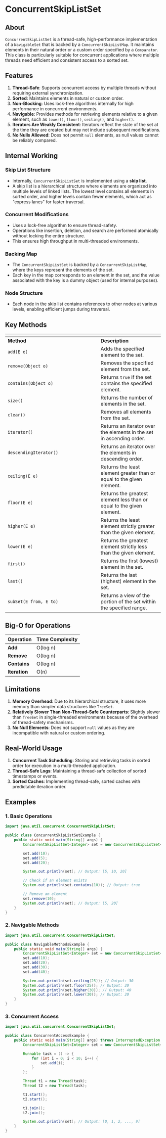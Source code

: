 # ConcurrentSkipListSet

## **About**

`ConcurrentSkipListSet` is a thread-safe, high-performance implementation of a `NavigableSet` that is backed by a `ConcurrentSkipListMap`. It maintains elements in their natural order or a custom order specified by a `Comparator`. This class is particularly suitable for concurrent applications where multiple threads need efficient and consistent access to a sorted set.

## **Features**

1. **Thread-Safe**: Supports concurrent access by multiple threads without requiring external synchronization.
2. **Sorted**: Maintains elements in natural or custom order.
3. **Non-Blocking**: Uses lock-free algorithms internally for high performance in concurrent environments.
4. **Navigable**: Provides methods for retrieving elements relative to a given element, such as `lower()`, `floor()`, `ceiling()`, and `higher()`.
5. **Iterators Are Weakly Consistent**: Iterators reflect the state of the set at the time they are created but may not include subsequent modifications.
6. **No Nulls Allowed**: Does not permit `null` elements, as null values cannot be reliably compared.

## **Internal Working**

### **Skip List Structure**

* Internally, `ConcurrentSkipListSet` is implemented using a **skip list**.
* A skip list is a hierarchical structure where elements are organized into multiple levels of linked lists. The lowest level contains all elements in sorted order, and higher levels contain fewer elements, which act as "express lanes" for faster traversal.

### **Concurrent Modifications**

* Uses a lock-free algorithm to ensure thread-safety.
* Operations like insertion, deletion, and search are performed atomically without locking the entire structure.
* This ensures high throughput in multi-threaded environments.

### **Backing Map**

* The `ConcurrentSkipListSet` is backed by a `ConcurrentSkipListMap`, where the keys represent the elements of the set.
* Each key in the map corresponds to an element in the set, and the value associated with the key is a dummy object (used for internal purposes).

### **Node Structure**

* Each node in the skip list contains references to other nodes at various levels, enabling efficient jumps during traversal.

## **Key Methods**

<table data-header-hidden><thead><tr><th width="285"></th><th></th></tr></thead><tbody><tr><td><strong>Method</strong></td><td><strong>Description</strong></td></tr><tr><td><code>add(E e)</code></td><td>Adds the specified element to the set.</td></tr><tr><td><code>remove(Object o)</code></td><td>Removes the specified element from the set.</td></tr><tr><td><code>contains(Object o)</code></td><td>Returns <code>true</code> if the set contains the specified element.</td></tr><tr><td><code>size()</code></td><td>Returns the number of elements in the set.</td></tr><tr><td><code>clear()</code></td><td>Removes all elements from the set.</td></tr><tr><td><code>iterator()</code></td><td>Returns an iterator over the elements in the set in ascending order.</td></tr><tr><td><code>descendingIterator()</code></td><td>Returns an iterator over the elements in descending order.</td></tr><tr><td><code>ceiling(E e)</code></td><td>Returns the least element greater than or equal to the given element.</td></tr><tr><td><code>floor(E e)</code></td><td>Returns the greatest element less than or equal to the given element.</td></tr><tr><td><code>higher(E e)</code></td><td>Returns the least element strictly greater than the given element.</td></tr><tr><td><code>lower(E e)</code></td><td>Returns the greatest element strictly less than the given element.</td></tr><tr><td><code>first()</code></td><td>Returns the first (lowest) element in the set.</td></tr><tr><td><code>last()</code></td><td>Returns the last (highest) element in the set.</td></tr><tr><td><code>subSet(E from, E to)</code></td><td>Returns a view of the portion of the set within the specified range.</td></tr></tbody></table>

## **Big-O for Operations**

| **Operation** | **Time Complexity** |
| ------------- | ------------------- |
| **Add**       | O(log n)            |
| **Remove**    | O(log n)            |
| **Contains**  | O(log n)            |
| **Iteration** | O(n)                |

## **Limitations**

1. **Memory Overhead**: Due to its hierarchical structure, it uses more memory than simpler data structures like `TreeSet`.
2. **Relatively Slower Than Non-Thread-Safe Counterparts**: Slightly slower than `TreeSet` in single-threaded environments because of the overhead of thread-safety mechanisms.
3. **No Null Elements**: Does not support `null` values as they are incompatible with natural or custom ordering.

## **Real-World Usage**

1. **Concurrent Task Scheduling**: Storing and retrieving tasks in sorted order for execution in a multi-threaded application.
2. **Thread-Safe Logs**: Maintaining a thread-safe collection of sorted timestamps or events.
3. **Sorted Caches**: Implementing thread-safe, sorted caches with predictable iteration order.

## **Examples**

### **1. Basic Operations**

```java
import java.util.concurrent.ConcurrentSkipListSet;

public class ConcurrentSkipListSetExample {
    public static void main(String[] args) {
        ConcurrentSkipListSet<Integer> set = new ConcurrentSkipListSet<>();

        set.add(10);
        set.add(5);
        set.add(20);

        System.out.println(set); // Output: [5, 10, 20]

        // Check if an element exists
        System.out.println(set.contains(10)); // Output: true

        // Remove an element
        set.remove(10);
        System.out.println(set); // Output: [5, 20]
    }
}
```

### **2. Navigable Methods**

```java
import java.util.concurrent.ConcurrentSkipListSet;

public class NavigableMethodsExample {
    public static void main(String[] args) {
        ConcurrentSkipListSet<Integer> set = new ConcurrentSkipListSet<>();
        set.add(10);
        set.add(20);
        set.add(30);
        set.add(40);

        System.out.println(set.ceiling(25)); // Output: 30
        System.out.println(set.floor(25)); // Output: 20
        System.out.println(set.higher(30)); // Output: 40
        System.out.println(set.lower(30)); // Output: 20
    }
}
```

### **3. Concurrent Access**

```java
import java.util.concurrent.ConcurrentSkipListSet;

public class ConcurrentAccessExample {
    public static void main(String[] args) throws InterruptedException {
        ConcurrentSkipListSet<Integer> set = new ConcurrentSkipListSet<>();

        Runnable task = () -> {
            for (int i = 0; i < 10; i++) {
                set.add(i);
            }
        };

        Thread t1 = new Thread(task);
        Thread t2 = new Thread(task);

        t1.start();
        t2.start();

        t1.join();
        t2.join();

        System.out.println(set); // Output: [0, 1, 2, ..., 9]
    }
}
```



